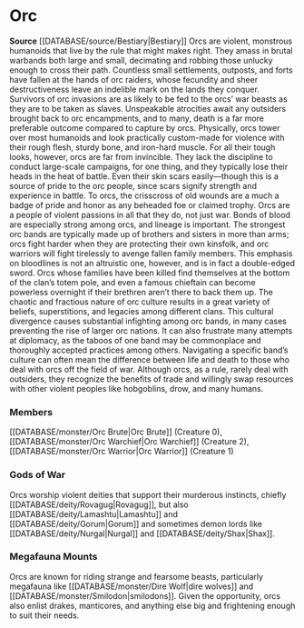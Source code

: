 ﻿---
creature_family: Orc
id: '80'
name: Orc
rarity: Common
rus_type_level: null
source: '[[DATABASE/source/Bestiary|Bestiary]]'
trait: null
type: Creature Family

---
# Orc

**Source** [[DATABASE/source/Bestiary|Bestiary]]
Orcs are violent, monstrous humanoids that live by the rule that might makes right. They amass in brutal warbands both large and small, decimating and robbing those unlucky enough to cross their path. Countless small settlements, outposts, and forts have fallen at the hands of orc raiders, whose fecundity and sheer destructiveness leave an indelible mark on the lands they conquer. Survivors of orc invasions are as likely to be fed to the orcs’ war beasts as they are to be taken as slaves. Unspeakable atrocities await any outsiders brought back to orc encampments, and to many, death is a far more preferable outcome compared to capture by orcs.
 Physically, orcs tower over most humanoids and look practically custom-made for violence with their rough flesh, sturdy bone, and iron-hard muscle. For all their tough looks, however, orcs are far from invincible. They lack the discipline to conduct large-scale campaigns, for one thing, and they typically lose their heads in the heat of battle. Even their skin scars easily—though this is a source of pride to the orc people, since scars signify strength and experience in battle. To orcs, the crisscross of old wounds are a much a badge of pride and honor as any beheaded foe or claimed trophy.
 Orcs are a people of violent passions in all that they do, not just war. Bonds of blood are especially strong among orcs, and lineage is important. The strongest orc bands are typically made up of brothers and sisters in more than arms; orcs fight harder when they are protecting their own kinsfolk, and orc warriors will fight tirelessly to avenge fallen family members. This emphasis on bloodlines is not an altruistic one, however, and is in fact a double-edged sword. Orcs whose families have been killed find themselves at the bottom of the clan’s totem pole, and even a famous chieftain can become powerless overnight if their brethren aren’t there to back them up.
 The chaotic and fractious nature of orc culture results in a great variety of beliefs, superstitions, and legacies among different clans. This cultural divergence causes substantial infighting among orc bands, in many cases preventing the rise of larger orc nations. It can also frustrate many attempts at diplomacy, as the taboos of one band may be commonplace and thoroughly accepted practices among others. Navigating a specific band’s culture can often mean the difference between life and death to those who deal with orcs off the field of war. Although orcs, as a rule, rarely deal with outsiders, they recognize the benefits of trade and willingly swap resources with other violent peoples like hobgoblins, drow, and many humans.

### Members

[[DATABASE/monster/Orc Brute|Orc Brute]] (Creature 0), [[DATABASE/monster/Orc Warchief|Orc Warchief]] (Creature 2), [[DATABASE/monster/Orc Warrior|Orc Warrior]] (Creature 1)

###  Gods of War

Orcs worship violent deities that support their murderous instincts, chiefly [[DATABASE/deity/Rovagug|Rovagug]], but also [[DATABASE/deity/Lamashtu|Lamashtu]] and [[DATABASE/deity/Gorum|Gorum]] and sometimes demon lords like [[DATABASE/deity/Nurgal|Nurgal]] and [[DATABASE/deity/Shax|Shax]].

###  Megafauna Mounts

Orcs are known for riding strange and fearsome beasts, particularly megafauna like [[DATABASE/monster/Dire Wolf|dire wolves]] and [[DATABASE/monster/Smilodon|smilodons]]. Given the opportunity, orcs also enlist drakes, manticores, and anything else big and frightening enough to suit their needs.